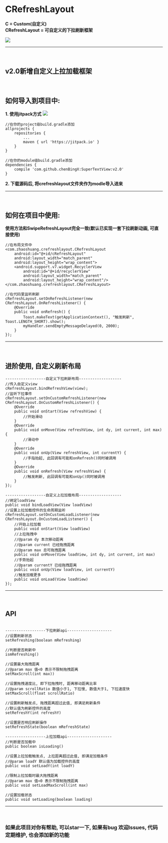 # CRefreshLayout
**C = Custom(自定义)   
CRefreshLayout = 可自定义的下拉刷新框架**

<img src='http://i2.kiimg.com/586922/9f9e624093ebdd49.gif'>

* * *
<br /> 

## v2.0新增自定义上拉加载框架
<br /> 

## 如何导入到项目中:
**1. 使用jitpack方式** [![](https://jitpack.io/v/Zhaoss/CRefreshLayout.svg)](https://jitpack.io/#Zhaoss/CRefreshLayout)
```
//在你的project级build.gradle添加
allprojects {
    repositories {
        ...
        maven { url 'https://jitpack.io' }
    }
}

//在你的module级build.gradle添加
dependencies {
    compile 'com.github.chenBingX:SuperTextView:v2.0'
}
```   
   
**2. 下载源码后, 将crefreshlayout文件夹作为modle导入进来**
* * *
<br /> 
   
## 如何在项目中使用:
**使用方法和SwipeRefreshLayout完全一致(默认已实现一套下拉刷新动画, 可直接使用)**
```
//在布局文件中
<com.zhaoshuang.crefreshlayout.CRefreshLayout
    android:id="@+id/cRefreshLayout"
    android:layout_width="match_parent"
    android:layout_height="wrap_content">
    <android.support.v7.widget.RecyclerView
        android:id="@+id/recyclerView"
        android:layout_width="match_parent"
        android:layout_height="wrap_content"/>
</com.zhaoshuang.crefreshlayout.CRefreshLayout>

//在代码里监听刷新
cRefreshLayout.setOnRefreshListener(new CRefreshLayout.OnRefreshListener() {
    @Override
    public void onRefresh() {
        Toast.makeText(getApplicationContext(), "触发刷新", Toast.LENGTH_SHORT).show();
        myHandler.sendEmptyMessageDelayed(0, 2000);
    }
});
```
* * *   
<br />  
  
## 进阶使用, 自定义刷新布局
```
------------------自定义下拉刷新布局-------------------
//传入自定义view
cRefreshLayout.bindRefreshView(view);
//监听下拉事件
cRefreshLayout.setOnCustomRefreshListener(new CRefreshLayout.OnCustomRefreshListener() {
    @Override
    public void onStart(View refreshView) {
        //开始滑动
    }
    @Override
    public void onMove(View refreshView, int dy, int current, int max) {
        //滑动中
    }
    @Override
    public void onUp(View refreshView, int currentY) {
        //手指抬起, 此回调有可能和onRefresh()同时被调用
    }
    @Override
    public void onRefresh(View refreshView) {
        //触发刷新, 此回调有可能和onUp()同时被调用
    }
});

------------------自定义上拉加载布局-------------------
//绑定loadView
public void bindLoadView(View loadView)
//设置上拉加载控件的生命周期监听
cRefreshLayout.setOnCustomLoadListener(new CRefreshLayout.OnCustomLoadListener() {
    //开始上拉加载
    public void onStart(View loadView)
    //上拉拖拽中
    //@param dy 本次移动距离
    //@param current 已经拖拽距离
    //@param max 总可拖拽距离
    public void onMove(View loadView, int dy, int current, int max)
    //手势抬起
    //@param currentY 已经拖拽距离
    public void onUp(View loadView, int currentY)
    //触发加载更多
    public void onLoad(View loadView)
});
```
* * *   
<br />  
     
## API
```

------------------下拉刷新api--------------------
//设置刷新状态
setRefreshing(boolean mRefreshing)

//判断是否刷新中
ismRefreshing()

//设置最大拖拽距离
//@param max 值<0 表示不限制拖拽距离
setMaxScroll(int max))

//设置拖拽速度比, 即下拉拖拽时, 距离移动距离比率
//@param scrollRatio 数值小于1, 下拉慢, 数值大于1, 下拉速度快
setMaxScroll(float scrollRatio)

//设置刷新触发点, 拖拽距离超过此值, 即满足刷新条件
//默认值为刷新控件的高度
setRefreshY(int refreshY)

//设置是否响应刷新操作
setRefreshState(boolean mRefreshState)

------------------上拉加载api--------------------
//判断是否加载中
public boolean isLoading()

//设置上拉加载触发点, 上拉距离超过此值, 即满足加载条件
//@param loadY 默认值为加载控件的高度
public void setLoadY(int loadY)

//限制上拉加载时最大拖拽距离
//@param max 值<0 表示不限制拖拽距离
public void setLoadMaxScroll(int max)

//设置加载状态
public void setLoading(boolean loading)

```
* * *   
<br /> 

### 如果此项目对你有帮助, 可以star一下, 如果有bug 欢迎lssues, 代码定期维护, 也会添加新的功能

